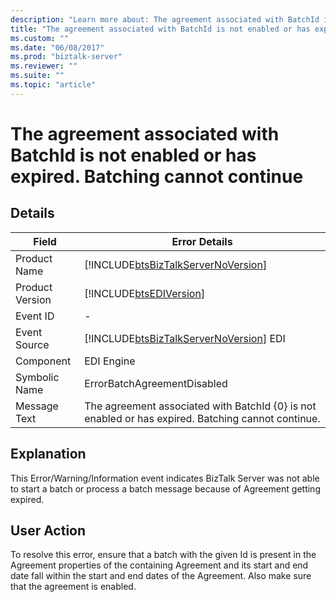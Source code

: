 ```yaml
---
description: "Learn more about: The agreement associated with BatchId is not enabled or has expired. Batching cannot continue"
title: "The agreement associated with BatchId is not enabled or has expired. Batching cannot continue"
ms.custom: ""
ms.date: "06/08/2017"
ms.prod: "biztalk-server"
ms.reviewer: ""
ms.suite: ""
ms.topic: "article"
---
```

# The agreement associated with BatchId is not enabled or has expired. Batching cannot continue
## Details  
  
| Field | Error Details |
|-----------------|----------------------------------------------------------------------------------------------------|
|  Product Name   |         [!INCLUDE[btsBizTalkServerNoVersion](../includes/btsbiztalkservernoversion-md.md)]         |
| Product Version |                     [!INCLUDE[btsEDIVersion](../includes/btsediversion-md.md)]                     |
|    Event ID     |                                                 -                                                  |
|  Event Source   |       [!INCLUDE[btsBizTalkServerNoVersion](../includes/btsbiztalkservernoversion-md.md)] EDI       |
|    Component    |                                             EDI Engine                                             |
|  Symbolic Name  |                                    ErrorBatchAgreementDisabled                                     |
|  Message Text   | The agreement associated with BatchId {0} is not enabled or has expired. Batching cannot continue. |
  
## Explanation  
 This Error/Warning/Information event indicates BizTalk Server was not able to start a batch or process a batch message because of Agreement getting expired.  
  
## User Action  
 To resolve this error, ensure that a batch with the given Id is present in the Agreement properties of the containing Agreement and its start and end date fall within the start and end dates of the Agreement. Also make sure that the agreement is enabled.
